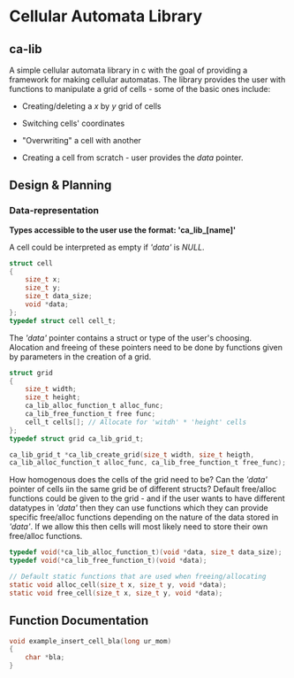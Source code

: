 ﻿# Cellular Automata Library

## ca-lib

A simple cellular automata library in c with the goal of providing a framework for making cellular automatas. The library provides the user with functions to manipulate a  grid of cells - some of the basic ones include:

- Creating/deleting a *x* by *y* grid of cells 

- Switching cells' coordinates

- "Overwriting" a cell with another

- Creating a cell from scratch - user provides the *data* pointer.

## Design & Planning

### Data-representation

**Types accessible to the user use the format: 'ca_lib_[name]'**

A cell could be interpreted as empty if *'data'* is *NULL*.

```c
struct cell
{
    size_t x;
    size_t y;
    size_t data_size;
    void *data; 
};
typedef struct cell cell_t;
```

The *'data'* pointer contains a struct or type of the user's choosing. Alocation and freeing of these pointers need to be done by functions given by parameters in the creation of a grid.

```c
struct grid
{
    size_t width;
    size_t height;
    ca_lib_alloc_function_t alloc_func;
    ca_lib_free_function_t free func;
    cell_t cells[]; // Allocate for 'witdh' * 'height' cells
};
typedef struct grid ca_lib_grid_t;
```

```C
ca_lib_grid_t *ca_lib_create_grid(size_t width, size_t heigth, 
ca_lib_alloc_function_t alloc_func, ca_lib_free_function_t free_func);
```



How homogenous does the cells of the grid need to be? Can the *'data'* pointer of cells iin the same grid be of different structs? Default free/alloc functions could be given to the grid - and if the user wants to have different datatypes in *'data'* then they can use functions which they can provide specific free/alloc functions depending on the nature of the data stored in *'data'*. If we allow this then cells will most likely need to store their own free/alloc functions.

```c
typedef void(*ca_lib_alloc_function_t)(void *data, size_t data_size);
typedef void(*ca_lib_free_function_t)(void *data);

// Default static functions that are used when freeing/allocating 
static void alloc_cell(size_t x, size_t y, void *data);
static void free_cell(size_t x, size_t y, void *data);
```

## Function Documentation

```c
void example_insert_cell_bla(long ur_mom)
{
    char *bla;
}
```
